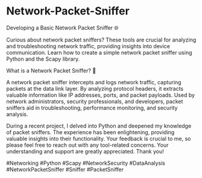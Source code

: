 # Network-Packet-Sniffer
Developing a Basic Network Packet Sniffer 🌐



Curious about network packet sniffers? These tools are crucial for analyzing and troubleshooting network traffic, providing insights into device communication. Learn how to create a simple network packet sniffer using Python and the Scapy library. 



What is a Network Packet Sniffer? 🤔

A network packet sniffer intercepts and logs network traffic, capturing packets at the data link layer. By analyzing protocol headers, it extracts valuable information like IP addresses, ports, and packet payloads. Used by network administrators, security professionals, and developers, packet sniffers aid in troubleshooting, performance monitoring, and security analysis. 


During a recent project, I delved into Python and deepened my knowledge of packet sniffers. The experience has been enlightening, providing valuable insights into their functionality. Your feedback is crucial to me, so please feel free to reach out with any tool-related concerns. Your understanding and support are greatly appreciated. Thank you! 


#Networking #Python #Scapy #NetworkSecurity #DataAnalysis #NetworkPacketSniffer
#Sniffer #PacketSniffer

